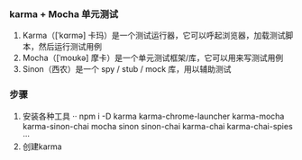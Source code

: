 ### karma + Mocha 单元测试

1. Karma（[ˈkɑrmə] 卡玛）是一个测试运行器，它可以呼起浏览器，加载测试脚本，然后运行测试用例
2. Mocha（[ˈmoʊkə] 摩卡）是一个单元测试框架/库，它可以用来写测试用例
3. Sinon（西农）是一个 spy / stub / mock 库，用以辅助测试


### 步骤
1. 安装各种工具
··
npm i -D karma karma-chrome-launcher karma-mocha karma-sinon-chai mocha sinon sinon-chai karma-chai karma-chai-spies
···
2. 创建karma